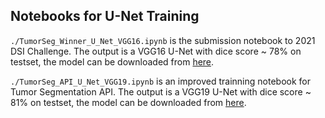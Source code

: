 ## Notebooks for U-Net Training 

`./TumorSeg_Winner_U_Net_VGG16.ipynb` is the submission notebook to 2021 DSI Challenge. The output is a VGG16 U-Net with dice score ~ 78% on testset, the model can be downloaded from [here](https://drive.google.com/file/d/1pAMCORzh4bLwOqr-Xkup_id57WKM7AdD/view?usp=sharing).

`./TumorSeg_API_U_Net_VGG19.ipynb` is an improved trainning notebook for Tumor Segmentation API. The output is a VGG19 U-Net with dice score ~ 81% on testset, the model can be downloaded from [here](https://drive.google.com/file/d/1TElZ-XPhn0Vc41nLx2NJMYaR8CSbhbB1/view?usp=sharing).

